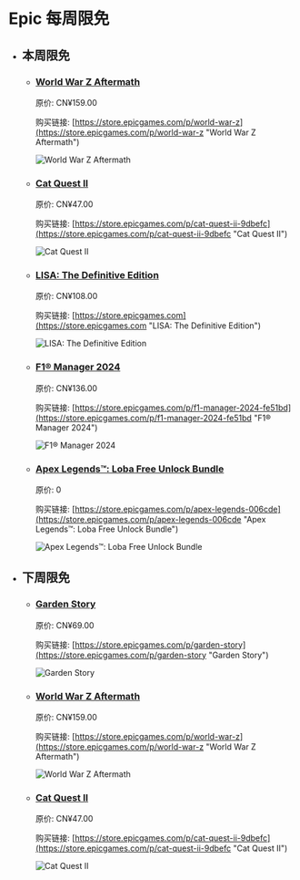 # Epic 每周限免

- ## 本周限免


  - ### [World War Z Aftermath](https://store.epicgames.com/p/world-war-z "World War Z Aftermath")

    原价: CN¥159.00

    购买链接: [https://store.epicgames.com/p/world-war-z](https://store.epicgames.com/p/world-war-z "World War Z Aftermath")

    ![World War Z Aftermath](https://cdn1.epicgames.com/offer/wombat/EGS_WorldWarZ_SaberInteractive_Editions_S1_2560x1440-1555028d9b62f5348df49ad07b4301f0)


  - ### [Cat Quest II](https://store.epicgames.com/p/cat-quest-ii-9dbefc "Cat Quest II")

    原价: CN¥47.00

    购买链接: [https://store.epicgames.com/p/cat-quest-ii-9dbefc](https://store.epicgames.com/p/cat-quest-ii-9dbefc "Cat Quest II")

    ![Cat Quest II](https://cdn1.epicgames.com/spt-assets/fe812f94c42e44e986691a84c796952d/cat-quest-ii-cj318.jpg)


  - ### [LISA: The Definitive Edition](https://store.epicgames.com "LISA: The Definitive Edition")

    原价: CN¥108.00

    购买链接: [https://store.epicgames.com](https://store.epicgames.com "LISA: The Definitive Edition")

    ![LISA: The Definitive Edition](https://cdn1.epicgames.com/offer/ca3a9d16d131478c97fd56c138a6511a/EGS_LISATheDefinitiveEdition_DingalingProductions_Bundles_S1_2560x1440-55b66eb2046507e58eac435c21331bd5)


  - ### [F1® Manager 2024](https://store.epicgames.com/p/f1-manager-2024-fe51bd "F1® Manager 2024")

    原价: CN¥136.00

    购买链接: [https://store.epicgames.com/p/f1-manager-2024-fe51bd](https://store.epicgames.com/p/f1-manager-2024-fe51bd "F1® Manager 2024")

    ![F1® Manager 2024](https://cdn1.epicgames.com/spt-assets/57015e643399448f8139291daa15bfc2/f1-manager-2024-ky8bk.jpg)


  - ### [Apex Legends™: Loba Free Unlock Bundle](https://store.epicgames.com/p/apex-legends-006cde "Apex Legends™: Loba Free Unlock Bundle")

    原价: 0

    购买链接: [https://store.epicgames.com/p/apex-legends-006cde](https://store.epicgames.com/p/apex-legends-006cde "Apex Legends™: Loba Free Unlock Bundle")

    ![Apex Legends™: Loba Free Unlock Bundle](https://cdn1.epicgames.com/spt-assets/5dcd88f4e2094a698ebffa43438edc33/apex-legends-bnz8f.jpg)


- ## 下周限免


  - ### [Garden Story](https://store.epicgames.com/p/garden-story "Garden Story")

    原价: CN¥69.00

    购买链接: [https://store.epicgames.com/p/garden-story](https://store.epicgames.com/p/garden-story "Garden Story")

    ![Garden Story](https://cdn1.epicgames.com/offer/0f3f352865294c3ea5e10454f24fde85/EGS_GardenStory_Picogram_S1_2560x1440-b1549cf6645f51ab0bacf6d73aa1631d)


  - ### [World War Z Aftermath](https://store.epicgames.com/p/world-war-z "World War Z Aftermath")

    原价: CN¥159.00

    购买链接: [https://store.epicgames.com/p/world-war-z](https://store.epicgames.com/p/world-war-z "World War Z Aftermath")

    ![World War Z Aftermath](https://cdn1.epicgames.com/offer/wombat/EGS_WorldWarZ_SaberInteractive_Editions_S1_2560x1440-1555028d9b62f5348df49ad07b4301f0)


  - ### [Cat Quest II](https://store.epicgames.com/p/cat-quest-ii-9dbefc "Cat Quest II")

    原价: CN¥47.00

    购买链接: [https://store.epicgames.com/p/cat-quest-ii-9dbefc](https://store.epicgames.com/p/cat-quest-ii-9dbefc "Cat Quest II")

    ![Cat Quest II](https://cdn1.epicgames.com/spt-assets/fe812f94c42e44e986691a84c796952d/cat-quest-ii-cj318.jpg)

